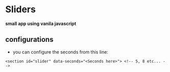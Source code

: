 # Sliders
**small app using vanila javascript**

## configurations
- you can configure the seconds from this line:

```
<section id="slider" data-seconds="<Seconds here>"> <!-- 5, 8 etc... -->
```
